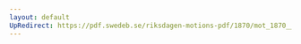 ```yaml
---
layout: default
UpRedirect: https://pdf.swedeb.se/riksdagen-motions-pdf/1870/mot_1870__ak__00120.pdf
---
```

